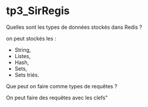 # tp3_SirRegis

Quelles sont les types de données stockés dans Redis ?

 on peut stockés les :
 - String, 
 - Listes,
 - Hash,
 - Sets,
 - Sets triés.

Que peut on faire comme types de requêtes ?

On peut faire des requêtes avec les clefs"
